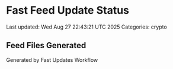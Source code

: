 # Fast Feed Update Status
Last updated: Wed Aug 27 22:43:21 UTC 2025
Categories: crypto

## Feed Files Generated

Generated by Fast Updates Workflow
